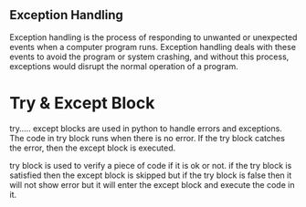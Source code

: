 # <h2>Exception Handling</h2>
Exception handling is the process of responding to unwanted or unexpected events when a computer program runs. Exception handling deals with these events to avoid the program or system crashing, and without this process, exceptions would disrupt the normal operation of a program.

# Try & Except Block

try….. except blocks are used in python to handle errors and exceptions. The code in try block runs when there is no error. If the try block catches the error, then the except block is executed.


try block is used to verify a piece of code if it is ok or not. if the try block is satisfied then the except block is skipped but
if the try block is false then it will not show error but it will enter the except block and execute the code in it.
